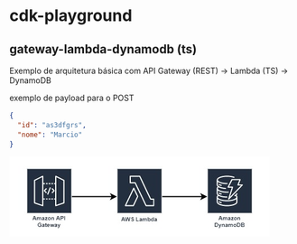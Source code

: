 # cdk-playground

## gateway-lambda-dynamodb (ts)

Exemplo de arquitetura básica com API Gateway (REST) -> Lambda (TS) -> DynamoDB

exemplo de payload para o POST
```json
{
  "id": "as3dfgrs",
  "nome": "Marcio"
}
```

![gtw-lmb-dynDB](/imagens/gateway-lambda-dynamodb.jpg)